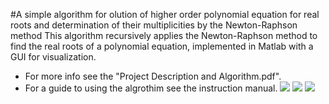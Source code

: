 #A simple algorithm for olution of higher order polynomial equation for real roots and determination of their multiplicities by the Newton-Raphson method
This algorithm recursively applies the Newton-Raphson method to find the real roots of a polynomial equation, implemented in Matlab with a GUI for visualization.
* For more info see the "Project Description and Algorithm.pdf".
* For a guide to using the algrothim see the instruction manual.
![](https://i.imgur.com/HrmhiUZ.png?1)
![](https://i.imgur.com/qqbVkY2.png)
![](https://i.imgur.com/h8rI6ky.png)
